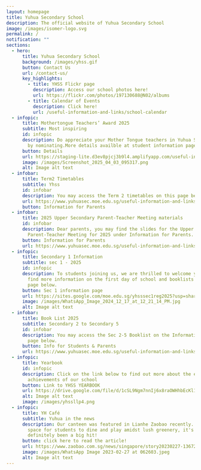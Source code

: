```yaml
---
layout: homepage
title: Yuhua Secondary School
description: The official website of Yuhua Secondary School
image: /images/isomer-logo.svg
permalink: /
notification: ""
sections:
  - hero:
      title: Yuhua Secondary School
      background: /images/yhss.gif
      button: Contact Us
      url: /contact-us/
      key_highlights:
        - title: YHSS Flickr page
          description: Access our school photos here!
          url: https://flickr.com/photos/197130688@N02/albums
        - title: Calendar of Events
          description: Click here!
          url: /useful-information-and-links/school-calendar
  - infopic:
      title: Mothertongue Teachers’ Award 2025
      subtitle: Most inspiring
      id: infopic
      description: Do appreciate your Mother Tongue teachers in Yuhua Secondary School
        by nominating.More details availble at student information page
      button: Details
      url: https://staging-lite.d3ev8pjcj3b9l4.amplifyapp.com/useful-information-and-links/information-for-students/
      image: /images/Screenshot_2025_04_03_095317.png
      alt: Image alt text
  - infobar:
      title: Term2 Timetables
      subtitle: Yhss
      id: infobar
      description: You may access the Term 2 timetables on this page below.
      url: https://www.yuhuasec.moe.edu.sg/useful-information-and-links/information-for-parents/
      button: Information for Parents
  - infobar:
      title: 2025 Upper Secondary Parent-Teacher Meeting materials
      id: infobar
      description: Dear parents, you may find the slides for the Upper Secondary
        Parent-Teacher Meeting for 2025 under Information for Parents.
      button: Information for Parents
      url: https://www.yuhuasec.moe.edu.sg/useful-information-and-links/information-for-parents/
  - infopic:
      title: Secondary 1 Information
      subtitle: sec 1 - 2025
      id: infopic
      description: To students joining us, we are thrilled to welcome you! You can
        find more information on the first day of school and booklists on the
        page below.
      button: Sec 1 information page
      url: https://sites.google.com/moe.edu.sg/yhsssec1reg2025?usp=sharing
      image: /images/WhatsApp_Image_2024_12_17_at_12_21_14_PM.jpg
      alt: Image alt text
  - infobar:
      title: Book List 2025
      subtitle: Secondary 2 to Secondary 5
      id: infobar
      description: You may access the Sec 2-5 Booklist on the Information for Parents
        page below.
      button: Info for Students & Parents
      url: https://www.yuhuasec.moe.edu.sg/useful-information-and-links/information-for-parents/
  - infopic:
      title: Yearbook
      id: infopic
      description: Click on the link below to find out more about the events and
        achievements of our school
      button: Link to YHSS YEARBOOK
      url: https://drive.google.com/file/d/1cSL9Ngm7nnIj6x8raOWHhbEcKl163s6Z/view?usp=drive_web
      alt: Image alt text
      image: /images/yhssllp4.png
  - infopic:
      title: YH Café
      subtitle: Yuhua in the news
      description: Our canteen was featured in Lianhe Zaobao recently. An inviting
        space for students to dine and play amidst lush greenery, it's
        definitely been a big hit!
      button: click here to read the article!
      url: https://www.zaobao.com.sg/news/singapore/story20230227-1367207
      image: /images/WhatsApp Image 2023-02-27 at 062603.jpeg
      alt: Image alt text
---
```

